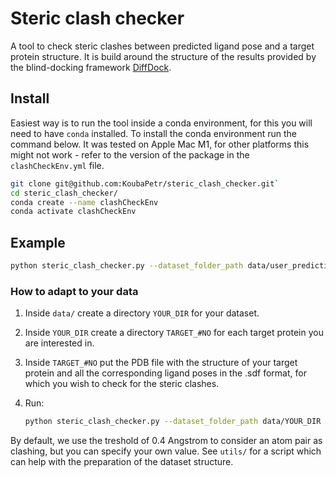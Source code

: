 # Steric clash checker

A tool to check steric clashes between predicted ligand pose and a target protein structure. It is build around the structure of the results provided by the blind-docking framework [DiffDock](https://github.com/gcorso/DiffDock).

## Install

Easiest way is to run the tool inside a conda environment, for this you will need to have `conda` installed.
To install the conda environment run the command below. It was tested on Apple Mac M1, for other platforms this might not work - refer to the version of the package in the `clashCheckEnv.yml` file.

```bash
git clone git@github.com:KoubaPetr/steric_clash_checker.git`
cd steric_clash_checker/
conda create --name clashCheckEnv
conda activate clashCheckEnv
```

## Example

```bash
python steric_clash_checker.py --dataset_folder_path data/user_predictions_testset --treshold 0.4
```

### How to adapt to your data

1) Inside `data/` create a directory `YOUR_DIR` for your dataset. 
2) Inside `YOUR_DIR` create a directory `TARGET_#NO` for each target protein you are interested in.
3) Inside `TARGET_#NO` put the PDB file with the structure of your target protein and all the corresponding ligand poses in the .sdf format, for which you wish to check for the steric clashes.
4) Run:

    ```bash
    python steric_clash_checker.py --dataset_folder_path data/YOUR_DIR --treshold 0.4
    ```
   
By default, we use the treshold of 0.4 Angstrom to consider an atom pair as clashing, but you can specify your own value.
See `utils/` for a script which can help with the preparation of the dataset structure.



